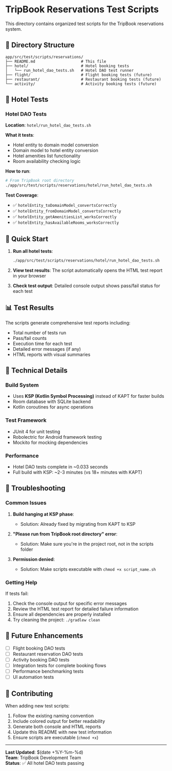 # TripBook Reservations Test Scripts

This directory contains organized test scripts for the TripBook reservations system.

## 📁 Directory Structure

```
app/src/test/scripts/reservations/
├── README.md                    # This file
├── hotel/                       # Hotel booking tests
│   └── run_hotel_dao_tests.sh   # Hotel DAO test runner
├── flight/                      # Flight booking tests (future)
├── restaurant/                  # Restaurant booking tests (future)
└── activity/                    # Activity booking tests (future)
```

## 🏨 Hotel Tests

### Hotel DAO Tests
**Location**: `hotel/run_hotel_dao_tests.sh`

**What it tests**:
- Hotel entity to domain model conversion
- Domain model to hotel entity conversion  
- Hotel amenities list functionality
- Room availability checking logic

**How to run**:
```bash
# From TripBook root directory
./app/src/test/scripts/reservations/hotel/run_hotel_dao_tests.sh
```

**Test Coverage**:
- ✅ `hotelEntity_toDomainModel_convertsCorrectly`
- ✅ `hotelEntity_fromDomainModel_convertsCorrectly`
- ✅ `hotelEntity_getAmenitiesList_worksCorrectly`
- ✅ `hotelEntity_hasAvailableRooms_worksCorrectly`

## 🚀 Quick Start

1. **Run all hotel tests**:
   ```bash
   ./app/src/test/scripts/reservations/hotel/run_hotel_dao_tests.sh
   ```

2. **View test results**: The script automatically opens the HTML test report in your browser

3. **Check test output**: Detailed console output shows pass/fail status for each test

## 📊 Test Results

The scripts generate comprehensive test reports including:
- Total number of tests run
- Pass/fail counts
- Execution time for each test
- Detailed error messages (if any)
- HTML reports with visual summaries

## 🔧 Technical Details

### Build System
- Uses **KSP (Kotlin Symbol Processing)** instead of KAPT for faster builds
- Room database with SQLite backend
- Kotlin coroutines for async operations

### Test Framework
- JUnit 4 for unit testing
- Robolectric for Android framework testing
- Mockito for mocking dependencies

### Performance
- Hotel DAO tests complete in ~0.033 seconds
- Full build with KSP: ~2-3 minutes (vs 18+ minutes with KAPT)

## 🐛 Troubleshooting

### Common Issues

1. **Build hanging at KSP phase**:
   - Solution: Already fixed by migrating from KAPT to KSP

2. **"Please run from TripBook root directory" error**:
   - Solution: Make sure you're in the project root, not in the scripts folder

3. **Permission denied**:
   - Solution: Make scripts executable with `chmod +x script_name.sh`

### Getting Help

If tests fail:
1. Check the console output for specific error messages
2. Review the HTML test report for detailed failure information
3. Ensure all dependencies are properly installed
4. Try cleaning the project: `./gradlew clean`

## 🎯 Future Enhancements

- [ ] Flight booking DAO tests
- [ ] Restaurant reservation DAO tests  
- [ ] Activity booking DAO tests
- [ ] Integration tests for complete booking flows
- [ ] Performance benchmarking tests
- [ ] UI automation tests

## 📝 Contributing

When adding new test scripts:
1. Follow the existing naming convention
2. Include colored output for better readability
3. Generate both console and HTML reports
4. Update this README with new test information
5. Ensure scripts are executable (`chmod +x`)

---

**Last Updated**: $(date +%Y-%m-%d)  
**Team**: TripBook Development Team  
**Status**: ✅ All hotel DAO tests passing
